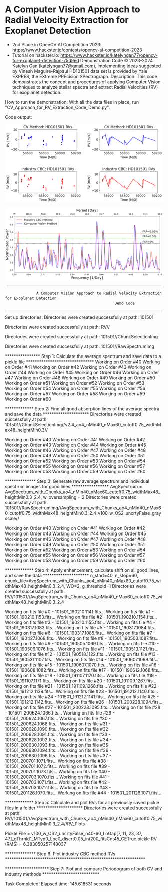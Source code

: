 # A Computer Vision Approach to Radial Velocity Extraction for Exoplanet Detection 
* 2nd Place in OpenCV AI Competition 2023: https://www.hackster.io/contests/opencv-ai-competition-2023
* Tutorial on hackster.io: https://www.hackster.io/katelyngan77/opencv-for-exoplanet-detection-75d9ed
Demonstration Code  © 2023-2024 Katelyn Gan (katelyngan77@gmail.com), implementing ideas suggested by Vinesh Maguire-Rajpaul
HD101501 data set is provided by Yale EXPRES, the EXtreme PREcision SPectrograph.
Description: This code demonstrates the concept and procedures of applying Computer Vision techniques to analyze stellar spectra and extract Radial Velocities (RV) for exoplanet detection. 

How to run the demonstration: With all the data files in place, run "CV_Approach_for_RV_Extraction_Code_Demo.py".

Code output: 

![Industry CBC method RVs](output_images/6.png) 


![Periodogram: CV method vs. Industry CBC method](output_images/5.png)

**********************************************************************************************************************

                  A Computer Vision Approach to Radial Velocity Extraction for Exoplanet Detection                  
                                                     Demo Code                                

**********************************************************************************************************************

Set up directories:
Directories were created successfully at path: 
101501

Directories were created successfully at path: 
RV//

Directories were created successfully at path: 
101501//ChunkSelectionImg

Directories were created successfully at path: 
101501//RawSpectrumImg


**************** Step 1: Calculate the average spectrum and save data to a pickle file *******************************
Working on Order #40
Working on Order #41
Working on Order #42
Working on Order #43
Working on Order #44
Working on Order #45
Working on Order #46
Working on Order #47
Working on Order #48
Working on Order #49
Working on Order #50
Working on Order #51
Working on Order #52
Working on Order #53
Working on Order #54
Working on Order #55
Working on Order #56
Working on Order #57
Working on Order #58
Working on Order #59
Working on Order #60

************* Step 2: Find all good absorption lines of the average spectra and save the data  *********************
Directories were created successfully at path: 
101501//ChunkSelectionImg//v2.4_ao4_nMin40_nMax60_cutoff0.75_widthMax48_heightMin0.3//

Working on Order #40 
Working on Order #41 
Working on Order #42 
Working on Order #43 
Working on Order #44 
Working on Order #45 
Working on Order #46 
Working on Order #47 
Working on Order #48 
Working on Order #49 
Working on Order #50 
Working on Order #51 
Working on Order #52 
Working on Order #53 
Working on Order #54 
Working on Order #55 
Working on Order #56 
Working on Order #57 
Working on Order #58 
Working on Order #59 
Working on Order #60 

************** Step 3: Generate raw average spectrum and individual spectrum images for good lines *****************
AvgSpectrum = AvgSpectrum_with_Chunks_ao4_nMin40_nMax60_cutoff0.75_widthMax48_heightMin0.3_2.4, w_oversampling = 2
Directories were created successfully at path: 
101501//RawSpectrumImg//AvgSpectrum_with_Chunks_ao4_nMin40_nMax60_cutoff0.75_widthMax48_heightMin0.3_2.4_v100_w_OS2_uncrtyFalse_grayscale//

Working on Order #40
Working on Order #41
Working on Order #42
Working on Order #43
Working on Order #44
Working on Order #45
Working on Order #46
Working on Order #47
Working on Order #48
Working on Order #49
Working on Order #50
Working on Order #51
Working on Order #52
Working on Order #53
Working on Order #54
Working on Order #55
Working on Order #56
Working on Order #57
Working on Order #58
Working on Order #59
Working on Order #60

************* Step 4: Apply enhancement, calculate shift on all good lines, and save the data  *********************
n_start=40, n_stop=60, chunk_file=AvgSpectrum_with_Chunks_ao4_nMin40_nMax60_cutoff0.75_widthMax48_heightMin0.3_2.4, WO=2, g_threshold=1
Directories were created successfully at path: 
RV//101501//AvgSpectrum_with_Chunks_ao4_nMin40_nMax60_cutoff0.75_widthMax48_heightMin0.3_2.4

Working on fits file #0 - 101501_190210.1141.fits...
Working on fits file #1 - 101501_190210.1153.fits...
Working on fits file #2 - 101501_190210.1154.fits...
Working on fits file #3 - 101501_190210.1155.fits...
Working on fits file #4 - 101501_190317.1083.fits...
Working on fits file #5 - 101501_190317.1084.fits...
Working on fits file #6 - 101501_190317.1085.fits...
Working on fits file #7 - 101501_190427.1068.fits...
Working on fits file #8 - 101501_190503.1087.fits...
Working on fits file #9 - 101501_190505.1069.fits...
Working on fits file #10 - 101501_190506.1076.fits...
Working on fits file #11 - 101501_190513.1121.fits...
Working on fits file #12 - 101501_190518.1122.fits...
Working on fits file #13 - 101501_190531.1107.fits...
Working on fits file #14 - 101501_190607.1069.fits...
Working on fits file #15 - 101501_190607.1070.fits...
Working on fits file #16 - 101501_190608.1082.fits...
Working on fits file #17 - 101501_190612.1068.fits...
Working on fits file #18 - 101501_191107.1170.fits...
Working on fits file #19 - 101501_191107.1171.fits...
Working on fits file #20 - 101501_191109.1267.fits...
Working on fits file #21 - 101501_191109.1268.fits...
Working on fits file #22 - 101501_191212.1139.fits...
Working on fits file #23 - 101501_191212.1140.fits...
Working on fits file #24 - 101501_191212.1141.fits...
Working on fits file #25 - 101501_191212.1142.fits...
Working on fits file #26 - 101501_200228.1094.fits...
Working on fits file #27 - 101501_200228.1095.fits...
Working on fits file #28 - 101501_200624.1066.fits...
Working on fits file #29 - 101501_200624.1067.fits...
Working on fits file #30 - 101501_200624.1068.fits...
Working on fits file #31 - 101501_200628.1090.fits...
Working on fits file #32 - 101501_200628.1091.fits...
Working on fits file #33 - 101501_200628.1092.fits...
Working on fits file #34 - 101501_200630.1093.fits...
Working on fits file #35 - 101501_200630.1094.fits...
Working on fits file #36 - 101501_200630.1096.fits...
Working on fits file #37 - 101501_200701.1071.fits...
Working on fits file #38 - 101501_200701.1072.fits...
Working on fits file #39 - 101501_200701.1073.fits...
Working on fits file #40 - 101501_200703.1070.fits...
Working on fits file #41 - 101501_200703.1071.fits...
Working on fits file #42 - 101501_200703.1072.fits...
Working on fits file #43 - 101501_201126.1070.fits...
Working on fits file #44 - 101501_201126.1071.fits...

************* Step 5: Calculate and plot RVs for all previously saved pickle files in a folder *********************
Directories were created successfully at path: 
RV//101501//AvgSpectrum_with_Chunks_ao4_nMin40_nMax60_cutoff0.75_widthMax48_heightMin0.3_2.4//RV_Plots

Pickle File = v100_w_OS2_uncrtyFalse_n40-60_LnGap[7, 11, 23, 37, 47]_gThrhld1_MTyp0_Loc0_discrt0.05_int200_fitsCnt45_CETrue.pickle
    RV (RMS) = 6.383050257148037

************** Step 6: Plot industry CBC method RVs ****************************************************************

******************** Step 7: Plot and compare Periodogram of both CV and industry methods **************************

Task Completed! Elapsed time: 145.618531 seconds
